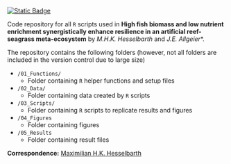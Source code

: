 [![Static Badge](https://img.shields.io/badge/DOI-submitted-blue)]()

Code repository for all `R` scripts used in **High fish biomass and low nutrient enrichment synergistically enhance resilience in an artificial reef-seagrass meta-ecosystem** by *M.H.K. Hesselbarth* and *J.E. Allgeier**.

The repository contains the following folders (however, not all folders are included in the version control due to large size)
- `/01_Functions/`
  - Folder containing `R` helper functions and setup files
- `/02_Data/`
  - Folder containing data created by `R` scripts
- `/03_Scripts/`
  - Folder containing `R` scripts to replicate results and figures
- `/04_Figures`
  - Folder containing figures
- `/05_Results`
  -  Folder containing result files

**Correspondence:** [Maximilian H.K. Hesselbarth](mailto:mhk.hesselbarth@gmail.com)
